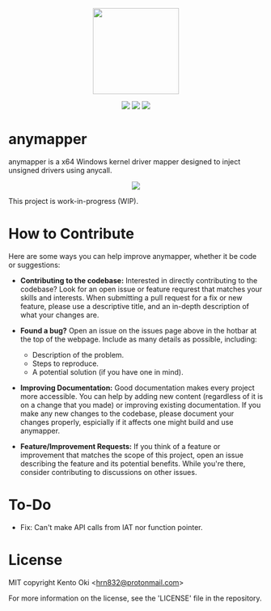 <p align="center">
<img src="logo.png" width="170" height="170">
</p>

<p align="center">
<img src="https://img.shields.io/github/workflow/status/kkent030315/anymapper/MSBuild?style=for-the-badge">
<img src="https://img.shields.io/badge/platform-win--64-00a2ed?style=for-the-badge">
<img src="https://img.shields.io/github/license/kkent030315/anymapper?style=for-the-badge">
</p>

# anymapper

anymapper is a x64 Windows kernel driver mapper designed to inject unsigned drivers using anycall.

<p align="center">
<img src="image.png">
</p>

This project is work-in-progress (WIP).

# How to Contribute
Here are some ways you can help improve anymapper, whether it be code or suggestions:

- **Contributing to the codebase:** Interested in directly contributing to the codebase? Look for an open issue or feature requrest that matches your skills and interests. When submitting a pull request for a fix or new feature, please use a descriptive title, and an in-depth description of what your changes are.

- **Found a bug?** Open an issue on the issues page above in the hotbar at the top of the webpage. Include as many details as possible, including:
    - Description of the problem.
    - Steps to reproduce.
    - A potential solution (if you have one in mind).

- **Improving Documentation:** Good documentation makes every project more accessible. You can help by adding new content (regardless of it is on a change that you made) or improving existing documentation. If you make any new changes to the codebase, please document your changes properly, espicially if it affects one might build and use anymapper.

- **Feature/Improvement Requests:** If you think of a feature or improvement that matches the scope of this project, open an issue describing the feature and its potential benefits. While you're there, consider contributing to discussions on other issues.

# To-Do

- Fix: Can't make API calls from IAT nor function pointer.

# License

MIT copyright Kento Oki \<hrn832@protonmail.com\>

For more information on the license, see the 'LICENSE' file in the repository.
